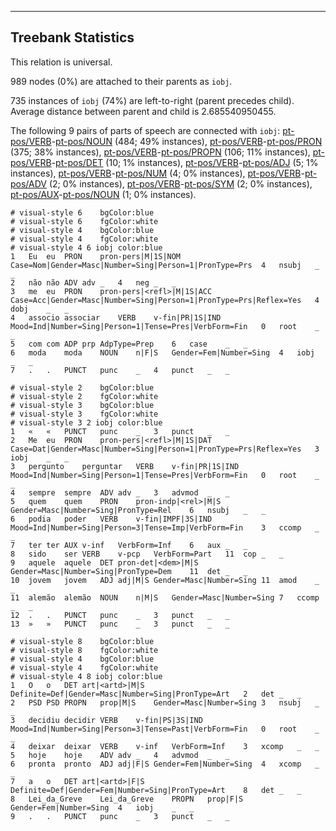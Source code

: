 

--------------------------------------------------------------------------------

## Treebank Statistics

This relation is universal.

989 nodes (0%) are attached to their parents as `iobj`.

735 instances of `iobj` (74%) are left-to-right (parent precedes child).
Average distance between parent and child is 2.685540950455.

The following 9 pairs of parts of speech are connected with `iobj`: [pt-pos/VERB]()-[pt-pos/NOUN]() (484; 49% instances), [pt-pos/VERB]()-[pt-pos/PRON]() (375; 38% instances), [pt-pos/VERB]()-[pt-pos/PROPN]() (106; 11% instances), [pt-pos/VERB]()-[pt-pos/DET]() (10; 1% instances), [pt-pos/VERB]()-[pt-pos/ADJ]() (5; 1% instances), [pt-pos/VERB]()-[pt-pos/NUM]() (4; 0% instances), [pt-pos/VERB]()-[pt-pos/ADV]() (2; 0% instances), [pt-pos/VERB]()-[pt-pos/SYM]() (2; 0% instances), [pt-pos/AUX]()-[pt-pos/NOUN]() (1; 0% instances).


~~~ conllu
# visual-style 6	bgColor:blue
# visual-style 6	fgColor:white
# visual-style 4	bgColor:blue
# visual-style 4	fgColor:white
# visual-style 4 6 iobj	color:blue
1	Eu	eu	PRON	pron-pers|M|1S|NOM	Case=Nom|Gender=Masc|Number=Sing|Person=1|PronType=Prs	4	nsubj	_	_
2	não	não	ADV	adv	_	4	neg	_	_
3	me	eu	PRON	pron-pers|<refl>|M|1S|ACC	Case=Acc|Gender=Masc|Number=Sing|Person=1|PronType=Prs|Reflex=Yes	4	dobj	_	_
4	associo	associar	VERB	v-fin|PR|1S|IND	Mood=Ind|Number=Sing|Person=1|Tense=Pres|VerbForm=Fin	0	root	_	_
5	com	com	ADP	prp	AdpType=Prep	6	case	_	_
6	moda	moda	NOUN	n|F|S	Gender=Fem|Number=Sing	4	iobj	_	_
7	.	.	PUNCT	punc	_	4	punct	_	_

~~~


~~~ conllu
# visual-style 2	bgColor:blue
# visual-style 2	fgColor:white
# visual-style 3	bgColor:blue
# visual-style 3	fgColor:white
# visual-style 3 2 iobj	color:blue
1	«	«	PUNCT	punc	_	3	punct	_	_
2	Me	eu	PRON	pron-pers|<refl>|M|1S|DAT	Case=Dat|Gender=Masc|Number=Sing|Person=1|PronType=Prs|Reflex=Yes	3	iobj	_	_
3	pergunto	perguntar	VERB	v-fin|PR|1S|IND	Mood=Ind|Number=Sing|Person=1|Tense=Pres|VerbForm=Fin	0	root	_	_
4	sempre	sempre	ADV	adv	_	3	advmod	_	_
5	quem	quem	PRON	pron-indp|<rel>|M|S	Gender=Masc|Number=Sing|PronType=Rel	6	nsubj	_	_
6	podia	poder	VERB	v-fin|IMPF|3S|IND	Mood=Ind|Number=Sing|Person=3|Tense=Imp|VerbForm=Fin	3	ccomp	_	_
7	ter	ter	AUX	v-inf	VerbForm=Inf	6	aux	_	_
8	sido	ser	VERB	v-pcp	VerbForm=Part	11	cop	_	_
9	aquele	aquele	DET	pron-det|<dem>|M|S	Gender=Masc|Number=Sing|PronType=Dem	11	det	_	_
10	jovem	jovem	ADJ	adj|M|S	Gender=Masc|Number=Sing	11	amod	_	_
11	alemão	alemão	NOUN	n|M|S	Gender=Masc|Number=Sing	7	ccomp	_	_
12	.	.	PUNCT	punc	_	3	punct	_	_
13	»	»	PUNCT	punc	_	3	punct	_	_

~~~


~~~ conllu
# visual-style 8	bgColor:blue
# visual-style 8	fgColor:white
# visual-style 4	bgColor:blue
# visual-style 4	fgColor:white
# visual-style 4 8 iobj	color:blue
1	O	o	DET	art|<artd>|M|S	Definite=Def|Gender=Masc|Number=Sing|PronType=Art	2	det	_	_
2	PSD	PSD	PROPN	prop|M|S	Gender=Masc|Number=Sing	3	nsubj	_	_
3	decidiu	decidir	VERB	v-fin|PS|3S|IND	Mood=Ind|Number=Sing|Person=3|Tense=Past|VerbForm=Fin	0	root	_	_
4	deixar	deixar	VERB	v-inf	VerbForm=Inf	3	xcomp	_	_
5	hoje	hoje	ADV	adv	_	4	advmod	_	_
6	pronta	pronto	ADJ	adj|F|S	Gender=Fem|Number=Sing	4	xcomp	_	_
7	a	o	DET	art|<artd>|F|S	Definite=Def|Gender=Fem|Number=Sing|PronType=Art	8	det	_	_
8	Lei_da_Greve	Lei_da_Greve	PROPN	prop|F|S	Gender=Fem|Number=Sing	4	iobj	_	_
9	.	.	PUNCT	punc	_	3	punct	_	_

~~~


